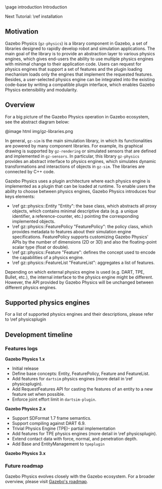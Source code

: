 \page introduction Introduction

Next Tutorial: \ref installation

## Motivation

Gazebo Physics (`gz-physics`) is a library component in Gazebo, a set of
libraries designed to rapidly develop robot and simulation applications.
The main goal of the library is to provide an abstraction layer to various
physics engines, which gives end-users the ability to use multiple
physics engines with minimal change to their application code.
Users can request for physics engines that support a set of features and the plugin
loading mechanism loads only the engines that implement the requested features.
Besides, a user-selected physics engine can be integrated into the existing
code-base by writing a compatible plugin interface, which enables
Gazebo Physics extensibility and modularity.  

## Overview

For a big picture of the Gazebo Physics operation in Gazebo ecosystem, see
the abstract diagram below:

@image html img/gz-libraries.png

In general, `gz-sim` is the main simulation library, in which its
functionalities are powered by many component libraries.
For example, its graphical drawing is supported by `gz-rendering` or simulated
sensors that are defined and implemented in `gz-sensors`.
In particular, this library `gz-physics` provides an abstract interface to
physics engines, which simulates dynamic transformations and interactions of
objects in `gz-sim`. The libraries are connected by C++ code.

Gazebo Physics uses a plugin architecture where each physics engine is
implemented as a plugin that can be loaded at runtime.
To enable users the ability to choose between physics engines, Gazebo Physics
introduces four keys elements:

- \ref gz::physics::Entity "Entity": the base class, which abstracts all
proxy objects, which contains minimal descriptive data
(e.g. a unique identifier, a reference-counter, etc.) pointing the corresponding
implemented objects.
- \ref gz::physics::FeaturePolicy "FeaturePolicy": the policy class,
which provides metadata to features about their simulation engine specifications.
FeaturePolicy supports customizing Gazebo Physics' APIs by the number of
dimensions (2D or 3D) and also the floating-point scalar type (float or double).
- \ref gz::physics::Feature "Feature": defines the concept used to encode
the capabilities of a physics engine.
- \ref gz::physics::FeatureList "FeatureList": aggregates a list of features.

Depending on which external physics engine is used (e.g. DART, TPE, Bullet, etc.),
the internal interface to the physics engine might be different.
However, the API provided by Gazebo Physics will be unchanged between
different physics engines.

## Supported physics engines

For a list of supported physics engines and their descriptions, please refer
to \ref physicsplugin

## Development timeline

### Features logs

**Gazebo Physics 1.x**

- Initial release
- Define base concepts: Entity, FeaturePolicy, Feature and FeatureList.
- Add features for `dartsim` physics engines (more detail in \ref physicsplugin).
- Add RequestFeatures API for casting the features of an entity to a new feature set when possible.
- Enforce joint effort limit in `dartsim-plugin`.

**Gazebo Physics 2.x**

- Support SDFormat 1.7 frame semantics.
- Support compiling against DART 6.9.
- Trivial Physics Engine (TPE)- partial implementation
- Add features for TPE physics engines (more detail in \ref physicsplugin).
- Extend contact data with force, normal, and penetration depth.
- Add Base and EntityManagement to `tpeplugin`

**Gazebo Physics 3.x**

### Future roadmap

Gazebo Physics evolves closely with the Gazebo ecosystem.
For a broader overview, please visit [Gazebo's roadmap](https://gazebosim.org/about).

